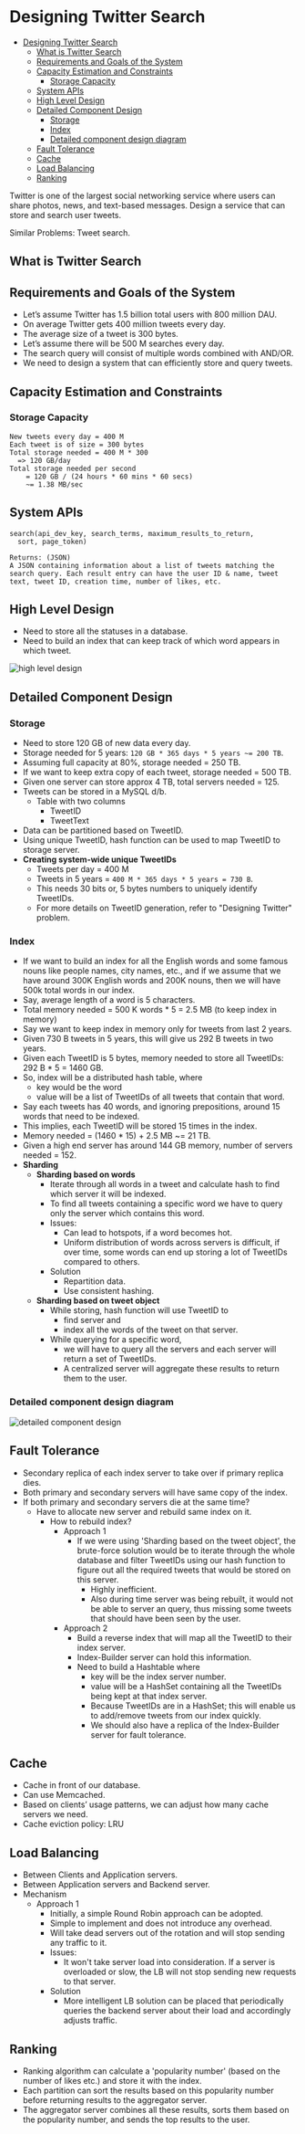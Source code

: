 # Designing Twitter Search

- [Designing Twitter Search](#designing-twitter-search)
  - [What is Twitter Search](#what-is-twitter-search)
  - [Requirements and Goals of the System](#requirements-and-goals-of-the-system)
  - [Capacity Estimation and Constraints](#capacity-estimation-and-constraints)
    - [Storage Capacity](#storage-capacity)
  - [System APIs](#system-apis)
  - [High Level Design](#high-level-design)
  - [Detailed Component Design](#detailed-component-design)
    - [Storage](#storage)
    - [Index](#index)
    - [Detailed component design diagram](#detailed-component-design-diagram)
  - [Fault Tolerance](#fault-tolerance)
  - [Cache](#cache)
  - [Load Balancing](#load-balancing)
  - [Ranking](#ranking)

Twitter is one of the largest social networking service where users can share photos, news, and text-based messages. Design a service that can store and search user tweets.

Similar Problems: Tweet search.

## What is Twitter Search

## Requirements and Goals of the System

- Let’s assume Twitter has 1.5 billion total users with 800 million DAU.
- On average Twitter gets 400 million tweets every day.
- The average size of a tweet is 300 bytes.
- Let’s assume there will be 500 M searches every day.
- The search query will consist of multiple words combined with AND/OR.
- We need to design a system that can efficiently store and query tweets.

## Capacity Estimation and Constraints

### Storage Capacity

```text
New tweets every day = 400 M
Each tweet is of size = 300 bytes
Total storage needed = 400 M * 300
  => 120 GB/day
Total storage needed per second
    = 120 GB / (24 hours * 60 mins * 60 secs)
    ~= 1.38 MB/sec
```

## System APIs

```text
search(api_dev_key, search_terms, maximum_results_to_return,
  sort, page_token)

Returns: (JSON)
A JSON containing information about a list of tweets matching the search query. Each result entry can have the user ID & name, tweet text, tweet ID, creation time, number of likes, etc.
```

## High Level Design

- Need to store all the statuses in a database.
- Need to build an index that can keep track of which word appears in which tweet.

![high level design](https://raw.githubusercontent.com/tuliren/grokking-system-design/master/img/twitter-search-overview.png)

## Detailed Component Design

### Storage

- Need to store 120 GB of new data every day.
- Storage needed for 5 years: `120 GB * 365 days * 5 years ~= 200 TB`.
- Assuming full capacity at 80%, storage needed = 250 TB.
- If we want to keep extra copy of each tweet, storage needed = 500 TB.
- Given one server can store approx 4 TB, total servers needed = 125.
- Tweets can be stored in a MySQL d/b.
  - Table with two columns
    - TweetID
    - TweetText
- Data can be partitioned based on TweetID.
- Using unique TweetID, hash function can be used to map TweetID to storage server.
- **Creating system-wide unique TweetIDs**
  - Tweets per day = 400 M
  - Tweets in 5 years = `400 M * 365 days * 5 years = 730 B`.
  - This needs 30 bits or, 5 bytes numbers to uniquely identify TweetIDs.
  - For more details on TweetID generation, refer to "Designing Twitter" problem.

### Index

- If we want to build an index for all the English words and some famous nouns like people names, city names, etc., and if we assume that we have around 300K English words and 200K nouns, then we will have 500k total words in our index.
- Say, average length of a word is 5 characters.
- Total memory needed = 500 K words * 5 = 2.5 MB (to keep index in memory)
- Say we want to keep index in memory only for tweets from last 2 years.
- Given 730 B tweets in 5 years, this will give us 292 B tweets in two years.
- Given each TweetID is 5 bytes, memory needed to store all TweetIDs: 292 B * 5 = 1460 GB.
- So, index will be  a distributed hash table, where
  - key would be the word
  - value will be a list of TweetIDs of all tweets that contain that word.
- Say each tweets has 40 words, and ignoring prepositions, around 15 words that need to be indexed.
- This implies, each TweetID will be stored 15 times in the index.
- Memory needed = (1460 * 15) + 2.5 MB ~= 21 TB.
- Given a high end server has around 144 GB memory, number of servers needed = 152.
- **Sharding**
  - **Sharding based on words**
    - Iterate through all words in a tweet and calculate hash to find which server it will be indexed.
    - To find all tweets containing a specific word we have to query only the server which contains this word.
    - Issues:
      - Can lead to hotspots, if a word becomes hot.
      - Uniform distribution of words across servers is difficult, if over time, some words can end up storing a lot of TweetIDs compared to others.
    - Solution
      - Repartition data.
      - Use consistent hashing.
  - **Sharding based on tweet object**
    - While storing, hash function will use TweetID to
      - find server and
      - index all the words of the tweet on that server.
    - While querying for a specific word,
      - we will have to query all the servers and each server will return a set of TweetIDs.
      - A centralized server will aggregate these results to return them to the user.

### Detailed component design diagram

![detailed component design](https://raw.githubusercontent.com/tuliren/grokking-system-design/master/img/twitter-search-detail.png)

## Fault Tolerance

- Secondary replica of each index server to take over if primary replica dies.
- Both primary and secondary servers will have same copy of the index.
- If both primary and secondary servers die at the same time?
  - Have to allocate new server and rebuild same index on it.
    - How to rebuild index?
      - Approach 1
        - If we were using 'Sharding based on the tweet object', the brute-force solution would be to iterate through the whole database and filter TweetIDs using our hash function to figure out all the required tweets that would be stored on this server.
          - Highly inefficient.
          - Also during time server was being rebuilt, it would not be able to server an query, thus missing some tweets that should have been seen by the user.
      - Approach 2
        - Build a reverse index that will map all the TweetID to their index server.
        - Index-Builder server can hold this information.
        - Need to build a Hashtable where
          - key will be the index server number.
          - value will be a HashSet containing all the TweetIDs being kept at that index server.
          - Because TweetIDs are in a HashSet; this will enable us to add/remove tweets from our index quickly.
          - We should also have a replica of the Index-Builder server for fault tolerance.

## Cache

- Cache in front of our database.
- Can use Memcached.
- Based on clients’ usage patterns, we can adjust how many cache servers we need.
- Cache eviction policy: LRU

## Load Balancing

- Between Clients and Application servers.
- Between Application servers and Backend server.
- Mechanism
  - Approach 1
    - Initially, a simple Round Robin approach can be adopted.
    - Simple to implement and does not introduce any overhead.
    - Will take dead servers out of the rotation and will stop sending any traffic to it.
    - Issues:
      - It won't take server load into consideration. If a server is overloaded or slow, the LB will not stop sending new requests to that server.
    - Solution
      - More intelligent LB solution can be placed that periodically queries the backend server about their load and accordingly adjusts traffic.

## Ranking

- Ranking algorithm can calculate a 'popularity number' (based on the number of likes etc.) and store it with the index.
- Each partition can sort the results based on this popularity number before returning results to the aggregator server.
- The aggregator server combines all these results, sorts them based on the popularity number, and sends the top results to the user.
